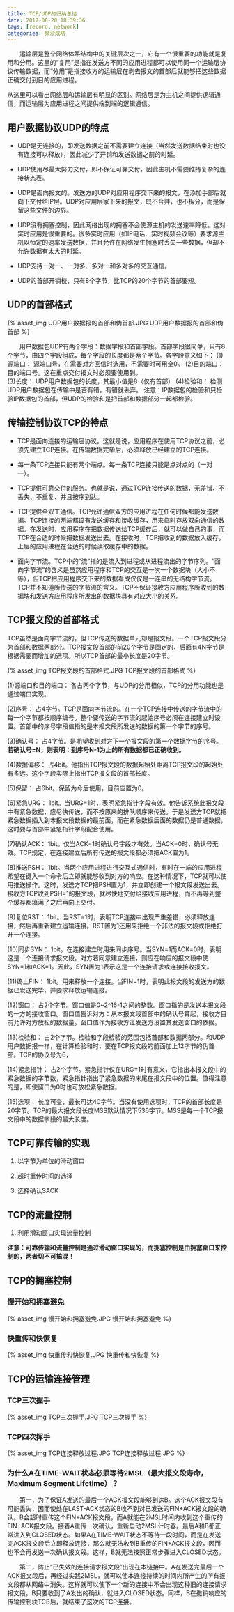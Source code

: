 ```yaml
---
title: TCP/UDP的归纳总结
date: 2017-08-20 18:39:36
tags: [record, network]
categories: 聚沙成塔
---
```


<!--more-->

&emsp;&emsp;运输层是整个网络体系结构中的关键层次之一，它有一个很重要的功能就是复用和分用。这里的“复用”是指在发送方不同的应用进程都可以使用同一个运输层协议传输数据，而“分用”是指接收方的运输层在剥去报文的首部后就能够把这些数据正确交付到目的应用进程。
<!--more-->

从这里可以看出网络层和运输层有明显的区别。网络层是为主机之间提供逻辑通信，而运输层为应用进程之间提供端到端的逻辑通信。

## 用户数据协议UDP的特点

- UDP是无连接的，即发送数据之前不需要建立连接（当然发送数据结束时也没有连接可以释放），因此减少了开销和发送数据之前的时延。

- UDP使用尽最大努力交付，即不保证可靠交付，因此主机不需要维持复杂的连接状态表。

- UDP是面向报文的。发送方的UDP对应用程序交下来的报文，在添加手部后就向下交付给IP层。UDP对应用层家下来的报文，既不合并，也不拆分，而是保留这些文件的边界。

- UDP没有拥塞控制，因此网络出现的拥塞不会使源主机的发送速率降低。这对实时应用是很重要的。很多实时应用（如IP电话、实时视频会议等）要求源主机以恒定的速率发送数据，并且允许在网络发生拥塞时丢失一些数据，但却不允许数据有太大的时延。

- UDP支持一对一、一对多、多对一和多对多的交互通信。

- UDP的首部开销校，只有8个字节，比TCP的20个字节的首部要短。

## UDP的首部格式

{% asset_img UDP用户数据报的首部和伪首部.JPG UDP用户数据报的首部和伪首部 %}

&emsp;&emsp;用户数据包UDP有两个字段：数据字段和首部字段。首部字段很简单，只有8个字节，由四个字段组成，每个字段的长度都是两个字节。各字段意义如下：
(1)源端口：	源端口号，在需要对方回信时选用，不需要时可用全0。
(2)目的端口：	目的端口号。这在重点交付报文时必须要使用到。	
(3)长度：	UDP用户数据包的长度，其最小值是8（仅有首部）
(4)检验和：	检测UDP用户数据包在传输中是否有错。有错就丢弃。
注意：IP数据包的检验和只检验IP数据包的首部，但UDP的检验和是把首部和数据部分一起都检验。

## 传输控制协议TCP的特点

- TCP是面向连接的运输层协议。这就是说，应用程序在使用TCP协议之前，必须先建立TCP连接。在传输数据完毕后，必须释放已经建立的TCP连接。

- 每一条TCP连接只能有两个端点。每一条TCP连接只能是点对点的（一对一）。

- TCP提供可靠交付的服务。也就是说，通过TCP连接传送的数据，无差错、不丢失、不重复、并且按序到达。

- TCP提供全双工通信。TCP允许通信双方的应用进程在任何时候都能发送数据。TCP连接的两端都设有发送缓存和接收缓存，用来临时存放双向通信的数据。在发送时，应用程序在把数据传送给TCP缓存后，就可以做自己的事，而TCP在合适的时候把数据发送出去。在接收时，TCP把收到的数据放入缓存，上层的应用进程在合适的时候读取缓存中的数据。

- 面向字节流。TCP中的“流”指的是流入到进程或从进程流出的字节序列。“面向字节流”的含义是虽然应用程序和TCP的交互是一次一个数据块（大小不等），但TCP把应用程序交下来的数据看成仅仅是一连串的无结构字节流。TCP并不知道所传送的字节流的含义。TCP不保证接收方应用程序所收到的数据块和发送方应用程序所发出的数据块具有对应大小的关系。

## TCP报文段的首部格式

TCP虽然是面向字节流的，但TCP传送的数据单元却是报文段。一个TCP报文段分为首部和数据两部分。TCP报文段首部的前20个字节是固定的，后面有4N字节是根据需要而增加的选项。所以TCP首部的最小长度是20字节。

{% asset_img TCP报文段的首部格式.JPG TCP报文段的首部格式 %}

(1)源端口和目的端口：	各占两个字节，与UDP的分用相似，TCP的分用功能也是通过端口实现。

(2)序号：	占4字节。TCP是面向字节流的。在一个TCP连接中传送的字节流中的每一个字节都按顺序编号。整个要传送的字节流的起始序号必须在连接建立时设置。首部中的序号字段值指的是本报文段所发送的数据的第一个字节的序号。

(3)确认号：	占4字节。是期望收到对方下一个报文段的第一个数据字节的序号。
**若确认号=N，则表明：到序号N-1为止的所有数据都已正确收到。**

(4)数据偏移：	占4bit。他指出TCP报文段的数据起始处距离TCP报文段的起始处有多远。这个字段实际上指出TCP报文段的首部长度。

(5)保留：	占6bit。保留为今后使用，目前应置为0。

(6)紧急URG：	1bit。当URG=1时，表明紧急指针字段有效。他告诉系统此报文段中有紧急数据，应尽快传送，而不按原来的排队顺序来传送。于是发送方TCP就把紧急数据插入到本报文段数据的最前面，而在紧急数据后面的数据仍是普通数据，这时要与首部中紧急指针字段配合使用。

(7)确认ACK：	1bit。仅当ACK=1时确认号字段才有效。当ACK=0时，确认号无效。TCP规定，在连接建立后所有传送的报文段都必须把ACK置为1。

(8)推送PSH：	1bit。当两个应用进程进行交互式通信时，有时在一端的应用进程希望在键入一个命令后立即就能够收到对方的响应。在这种情况下，TCP就可以使用推送操作。这时，发送方TCP把PSH置为1，并立即创建一个报文段发送出去。接收方TCP收到PSH=1的报文段，就尽快地交付给接收应用进程，而不再等到整个缓存都填满了之后再向上交付。

(9)复位RST：	1bit。当RST=1时，表明TCP连接中出现严重差错，必须释放连接，然后再重新建立运输连接。RST置为1还用来拒绝一个非法的报文段或拒绝打开一个连接。

(10)同步SYN：	1bit。在连接建立时用来同步序号。当SYN=1而ACK=0时，表明这是一个连接请求报文段。对方若同意建立连接，则应在响应的报文段中使SYN=1和ACK=1。因此，SYN置为1表示这是一个连接请求或连接接收报文。

(11)终止FIN：	1bit。用来释放一个连接。当FIN=1时，表明此报文段的发送方的数据已发送完毕，并要求释放运输连接。

(12)窗口：	占2个字节。窗口值是0~2^16-1之间的整数。窗口指的是发送本报文段的一方的接收窗口。窗口值告诉对方：从本报文段首部中的确认号算起，接收方目前允许对方放松的数据量。窗口值作为接收方让发送方设置其发送窗口的依据。

(13)检验和：	占2个字节。检验和字段检验的范围包括首部和数据两部分。和UDP用户数据报一样，在计算检验和时，要在TCP报文段的前面加上12字节的伪首部。TCP的协议号为6，

(14)紧急指针：	占2个字节。紧急指针仅在URG=1时有意义，它指出本报文段中的紧急数据的字节数，紧急指针指出了紧急数据的末尾在报文段中的位置。值得注意的是，即使窗口为0时也可放松紧急数据。

(15)选项：	长度可变，最长可达40字节。当没有使用选项时，TCP的首部长度是20字节。TCP的最大报文段长度MSS默认情况下536字节。MSS是每一个TCP报文段中的数据字段的最大长度。

## TCP可靠传输的实现

1. 以字节为单位的滑动窗口

2. 超时重传时间的选择

3. 选择确认SACK

## TCP的流量控制

1. 利用滑动窗口实现流量控制

**注意：可靠传输和流量控制是通过滑动窗口实现的，而拥塞控制是由拥塞窗口来控制的，两者切不可搞混！**

## TCP的拥塞控制

### 慢开始和拥塞避免
{% asset_img 慢开始和拥塞避免.JPG 慢开始和拥塞避免 %}

### 快重传和快恢复
{% asset_img 快重传和快恢复.JPG 快重传和快恢复 %}

## TCP的运输连接管理

### TCP三次握手
{% asset_img TCP三次握手.JPG TCP三次握手 %}

### TCP四次挥手
{% asset_img TCP连接释放过程.JPG TCP连接释放过程.JPG %}

### 为什么A在TIME-WAIT状态必须等待2MSL（最大报文段寿命，Maximum Segment Lifetime）？

&emsp;&emsp;第一，为了保证A发送的最后一个ACK报文段能够到达B。这个ACK报文段有可能丢失，因而使处在LAST-ACK状态的B收不到对已发送的FIN+ACK报文段的确认。B会超时重传这个FIN+ACK报文段，而A就能在2MSL时间内收到这个重传的FIN+ACK报文段。接着A重传一次确认，重新启动2MSL计时器。最后A和B都正常进入到CLOSED状态。如果A在TIME-WAIT状态不等待一段时间，而是在发送完ACK报文段后立即释放连接，那么就无法收到B重传的FIN+ACK报文段，因而也不会再发送一次确认报文段。这样，B就无法按照正常步骤进入CLOSED状态。

&emsp;&emsp;第二，防止“已失效的连接请求报文段”出现在本链接中。A在发送完最后一个ACK报文段后，再经过实践2MSL，就可以使本连接持续的时间内所产生的所有报文段都从网络中消失。这样就可以使下一个新的连接中不会出现这种旧的连接请求报文段。B只要收到了A发出的确认，就进入CLOSED状态。同样，B在撤销响应的传输控制块TCB后，就结束了这次的TCP连接。